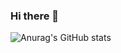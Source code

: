 ### Hi there 👋


![Anurag's GitHub stats](https://github-readme-stats.vercel.app/api?username=hmj6589&show_icons=true&theme=transparent)<br><br>
